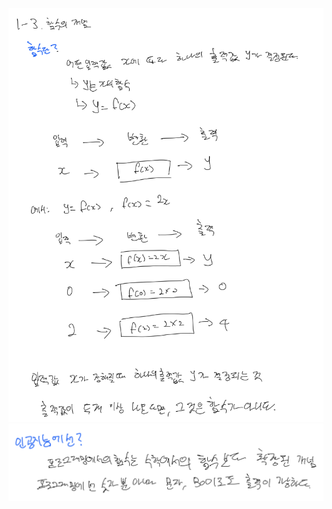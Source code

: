 <p align="center">
  <img width=700 alt="note" src="https://github.com/jasonheesanglee/theoretical_study/blob/main/Mathematics/1.%20Basic%20Mathematics/1-3.%20Concept%20of%20Functions/note-1.png">
  <img width=700 alt="note" src="https://github.com/jasonheesanglee/theoretical_study/blob/main/Mathematics/1.%20Basic%20Mathematics/1-3.%20Concept%20of%20Functions/note-2.png">
</p>
